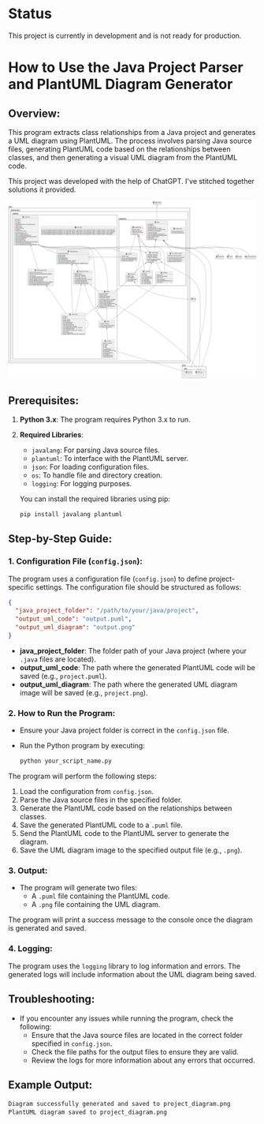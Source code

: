 # Status
This project is currently in development and is not ready for production.

# How to Use the Java Project Parser and PlantUML Diagram Generator

## Overview:
This program extracts class relationships from a Java project and generates a UML diagram using PlantUML. The process involves parsing Java source files, generating PlantUML code based on the relationships between classes, and then generating a visual UML diagram from the PlantUML code.

This project was developed with the help of ChatGPT.
I've stitched together solutions it provided.

![Alt text](https://github.com/Numero7-Mojeangering/JavaUMLAnalyser/blob/main/project_diagram.png)

## Prerequisites:
1. **Python 3.x**: The program requires Python 3.x to run.
2. **Required Libraries**:
   - `javalang`: For parsing Java source files.
   - `plantuml`: To interface with the PlantUML server.
   - `json`: For loading configuration files.
   - `os`: To handle file and directory creation.
   - `logging`: For logging purposes.

   You can install the required libraries using pip:

   ```bash
   pip install javalang plantuml
   ```

## Step-by-Step Guide:

### 1. Configuration File (`config.json`):
The program uses a configuration file (`config.json`) to define project-specific settings. The configuration file should be structured as follows:

```json
{
  "java_project_folder": "/path/to/your/java/project",
  "output_uml_code": "output.puml",
  "output_uml_diagram": "output.png"
}
```

   - **java_project_folder**: The folder path of your Java project (where your `.java` files are located).
   - **output_uml_code**: The path where the generated PlantUML code will be saved (e.g., `project.puml`).
   - **output_uml_diagram**: The path where the generated UML diagram image will be saved (e.g., `project.png`).

### 2. How to Run the Program:
   - Ensure your Java project folder is correct in the `config.json` file.
   - Run the Python program by executing:

     ```bash
     python your_script_name.py
     ```

   The program will perform the following steps:
   1. Load the configuration from `config.json`.
   2. Parse the Java source files in the specified folder.
   3. Generate the PlantUML code based on the relationships between classes.
   4. Save the generated PlantUML code to a `.puml` file.
   5. Send the PlantUML code to the PlantUML server to generate the diagram.
   6. Save the UML diagram image to the specified output file (e.g., `.png`).

### 3. Output:
   - The program will generate two files:
     - A `.puml` file containing the PlantUML code.
     - A `.png` file containing the UML diagram.

   The program will print a success message to the console once the diagram is generated and saved.

### 4. Logging:
   The program uses the `logging` library to log information and errors. The generated logs will include information about the UML diagram being saved.

## Troubleshooting:
- If you encounter any issues while running the program, check the following:
  - Ensure that the Java source files are located in the correct folder specified in `config.json`.
  - Check the file paths for the output files to ensure they are valid.
  - Review the logs for more information about any errors that occurred.

## Example Output:

```bash
Diagram successfully generated and saved to project_diagram.png
PlantUML diagram saved to project_diagram.png
```
